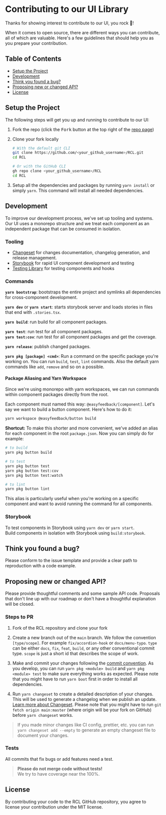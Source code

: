 <!-- markdownlint-disable-file MD033 -->

# Contributing to our UI Library

Thanks for showing interest to contribute to our UI, you rock 🚀!

When it comes to open source, there are different ways you can contribute, all of which are
valuable. Here's a few guidelines that should help you as you prepare your contribution.

## Table of Contents <!-- omit in toc -->

- [Setup the Project](#setup-the-project)
- [Development](#development)
- [Think you found a bug?](#think-you-found-a-bug)
- [Proposing new or changed API?](#proposing-new-or-changed-api)
- [License](#license)

## Setup the Project

The following steps will get you up and running to contribute to our UI:

1. Fork the repo (click the <kbd>Fork</kbd> button at the top right of the
   [repo page](https://github.com/easyfeedback/RCL))

1. Clone your fork locally

   ```sh
   # With the default git CLI
   git clone https://github.com/<your_github_username>/RCL.git
   cd RCL

   # Or with the GitHub CLI
   gh repo clone <your_github_username>/RCL
   cd RCL
   ```

1. Setup all the dependencies and packages by running `yarn install` or simply `yarn`. This command
   will install all needed dependencies.

## Development

To improve our development process, we've set up tooling and systems. Our UI uses a monorepo
structure and we treat each component as an independent package that can be consumed in isolation.

### Tooling

- [Changeset](https://github.com/atlassian/changesets) for changes documentation, changelog
  generation, and release management.
- [Storybook](https://storybook.js.org/) for rapid UI component development and testing
- [Testing Library](https://testing-library.com/) for testing components and hooks

### Commands

**`yarn bootstrap`**: bootstraps the entire project and symlinks all dependencies for
cross-component development.

**`yarn dev`** or **`yarn start`**: starts storybook server and loads stories in files that end with
`.stories.tsx`.

**`yarn build`**: run build for all component packages.

**`yarn test`**: run test for all component packages.\
**`yarn test:cov`**: run test for all component packages and get the coverage.

**`yarn release`**: publish changed packages.

**`yarn pkg [package] <cmd>`**: Run a command on the specific package you're working on. You can run
`build`, `test`, `lint` commands. Also the default yarn commands like `add`, `remove` and so on a
possible.

#### Package Aliasing and Yarn Workspace

Since we're using monorepo with yarn workspaces, we can run commands within component packages
directly from the root.

Each component must named this way: `@easyfeedback/[component]`. Let's say we want to build a button
component. Here's how to do it:

```sh
yarn workspace @easyfeedback/button build
```

**Shortcut:** To make this shorter and more convenient, we've added an alias for each component in
the root `package.json`. Now you can simply do for example:

```sh
# to build
yarn pkg button build

# to test
yarn pkg button test
yarn pkg button test:cov
yarn pkg button test:watch

# to lint
yarn pkg button lint
```

This alias is particularly useful when you're working on a specific component and want to avoid
running the command for all components.

### Storybook

To test components in Storybook using `yarn dev` or `yarn start`.\
Build components in isolation with Storybook using `build:storybook`.

## Think you found a bug?

Please conform to the issue template and provide a clear path to reproduction with a code example.

## Proposing new or changed API?

Please provide thoughtful comments and some sample API code. Proposals that don't line up with our
roadmap or don't have a thoughtful explanation will be closed.

### Steps to PR

1. Fork of the RCL repository and clone your fork

2. Create a new branch out of the `main` branch. We follow the convention `[type/scope]`. For
   example `fix/accordion-hook` or `docs/menu-typo`. `type` can be either `docs`, `fix`, `feat`,
   `build`, or any other conventional commit type. `scope` is just a short id that describes the
   scope of work.

3. Make and commit your changes following the
   [commit convention](https://github.com/easyfeedback/RCL/blob/main/CONTRIBUTING.md#commit-convention).
   As you develop, you can run `yarn pkg <module> build` and `yarn pkg <module> test` to make sure
   everything works as expected. Please note that you might have to run `yarn boot` first in order
   to install all dependencies.

4. Run `yarn changeset` to create a detailed description of your changes. This will be used to
   generate a changelog when we publish an update.
   [Learn more about Changeset](https://github.com/atlassian/changesets/tree/master/packages/cli).
   Please note that you might have to run `git fetch origin main:master` (where origin will be your
   fork on GitHub) before `yarn changeset` works.

> If you made minor changes like CI config, prettier, etc. you can run `yarn changeset add --empty`
> to generate an empty changeset file to document your changes.

### Tests

All commits that fix bugs or add features need a test.

> **Please do not merge code without tests!**\
> We try to have coverage near the 100%.

## License

By contributing your code to the RCL GitHub repository, you agree to license your contribution under
the MIT license.
